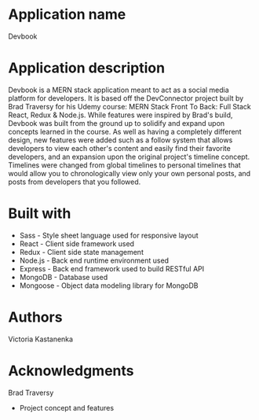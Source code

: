 # Application name
Devbook

# Application description
Devbook is a MERN stack application meant to act as a social media platform for developers. It is based off the DevConnector project built by Brad Traversy for his Udemy course: MERN Stack Front To Back: Full Stack React, Redux & Node.js. While features were inspired by Brad's build, Devbook was built from the ground up to solidify and expand upon concepts learned in the course. As well as having a completely different design, new features were added such as a follow system that allows developers to view each other's content and easily find their favorite developers, and an expansion upon the original project's timeline concept. Timelines were changed from global timelines to personal timelines that would allow you to chronologically view only your own personal posts, and posts from developers that you followed.

# Built with
- Sass - Style sheet language used for responsive layout
- React - Client side framework used
- Redux - Client side state management
- Node.js - Back end runtime environment used
- Express - Back end framework used to build RESTful API
- MongoDB - Database used
- Mongoose - Object data modeling library for MongoDB

# Authors
Victoria Kastanenka

# Acknowledgments
Brad Traversy
- Project concept and features